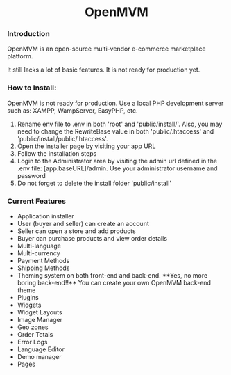 <h1 align="center">OpenMVM</h1>

<h3>Introduction</h3>

<p>OpenMVM is an open-source multi-vendor e-commerce marketplace platform.</p>

<p>It still lacks a lot of basic features. It is not ready for production yet.</p>

<h3>How to Install:</h3>

<p>OpenMVM is not ready for production. Use a local PHP development server such as: XAMPP, WampServer, EasyPHP, etc.</p>

<ol>
	<li>Rename env file to .env in both 'root' and 'public/install/'. Also, you may need to change the RewriteBase value in both 'public/.htaccess' and 'public/install/public/.htaccess'.</li>
	<li>Open the installer page by visiting your app URL</li>
	<li>Follow the installation steps</li>
	<li>Login to the Administrator area by visiting the admin url defined in the .env file: [app.baseURL]/admin. Use your administrator username and password</li>
	<li>Do not forget to delete the install folder 'public/install'</li>
</ol>

<h3>Current Features</h3>

<ul>
	<li>Application installer</li>
	<li>User (buyer and seller) can create an account</li>
	<li>Seller can open a store and add products</li>
	<li>Buyer can purchase products and view order details</li>
	<li>Multi-language</li>
	<li>Multi-currency</li>
	<li>Payment Methods</li>
	<li>Shipping Methods</li>
	<li>Theming system on both front-end and back-end. **Yes, no more boring back-end!!** You can create your own OpenMVM back-end theme</li>
	<li>Plugins</li>
	<li>Widgets</li>
	<li>Widget Layouts</li>
	<li>Image Manager</li>
	<li>Geo zones</li>
	<li>Order Totals</li>
	<li>Error Logs</li>
	<li>Language Editor</li>
	<li>Demo manager</li>
	<li>Pages</li>
</ul>
